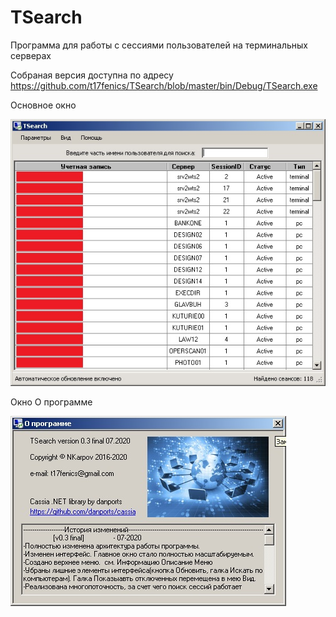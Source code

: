 # TSearch
Программа для работы с сессиями пользователей на терминальных серверах

Собраная версия доступна по адресу
https://github.com/t17fenics/TSearch/blob/master/bin/Debug/TSearch.exe

Основное окно

![alt text](https://github.com/t17fenics/TSearch/blob/master/Main.jpg)

Окно О программе

![alt text](https://github.com/t17fenics/TSearch/blob/master/About.jpg)

